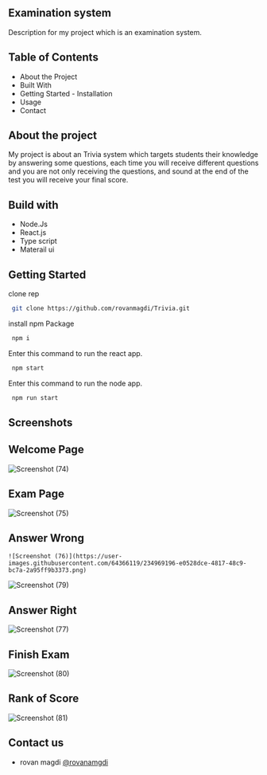 ## Examination system 
Description for my project which is an examination system.

## Table of Contents
 
  - About the Project
  - Built With
  - Getting Started
        - Installation
  - Usage
  - Contact
## About the project

My project is about an Trivia system which targets students their knowledge by answering some questions, each time you will receive different questions and you are not only receiving the questions, and sound 
 at the end of the test you will receive your final score.


## Build with 

- Node.Js
- React.js
- Type script
- Materail ui


## Getting Started

clone rep
```bash
 git clone https://github.com/rovanmagdi/Trivia.git
```

install npm Package
```bash
 npm i
```

Enter this command to run the react app.
```bash
 npm start
```

Enter this command to run the node app.
```bash
 npm run start
```
    
    

## Screenshots

## Welcome Page

![Screenshot (74)](https://user-images.githubusercontent.com/64366119/234969226-8972e1d3-961e-4995-a542-49f0ad988eaa.png)

## Exam Page
![Screenshot (75)](https://user-images.githubusercontent.com/64366119/234969229-da8a5f40-8b0b-46ba-a2b5-db83acb3cdcf.png)


## Answer Wrong
    ![Screenshot (76)](https://user-images.githubusercontent.com/64366119/234969196-e0528dce-4817-48c9-bc7a-2a95ff9b3373.png)
![Screenshot (79)](https://user-images.githubusercontent.com/64366119/234969212-e40b51bd-b625-4e91-a0f7-aea2176611cf.png)

## Answer Right
![Screenshot (77)](https://user-images.githubusercontent.com/64366119/234969203-bec39f06-e6f7-4c08-b294-19917d21ce8e.png)


## Finish Exam
![Screenshot (80)](https://user-images.githubusercontent.com/64366119/234969217-e2068c3a-0776-44a9-acf1-8d8422e5ad2b.png)


## Rank of Score
![Screenshot (81)](https://user-images.githubusercontent.com/64366119/234969219-901133a6-4c88-4dcd-927b-5f42eb504976.png)



## Contact us

- rovan magdi [@rovanamgdi](rovanmagdi@gmail.com)

